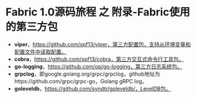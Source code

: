 # Fabric 1.0源码旅程 之 附录-Fabric使用的第三方包

* **viper**，https://github.com/spf13/viper，第三方配置包，支持从环境变量和配置文件中读取配置。
* **cobra**，https://github.com/spf13/cobra，第三方交互式命令行工具包。
* **go-logging**，https://github.com/op/go-logging，第三方日志系统包。
* **grpclog**，即google.golang.org/grpc/grpclog，github地址为https://github.com/grpc/grpc-go，Golang gRPC log。
* **goleveldb**，https://github.com/syndtr/goleveldb/，LevelDB包。
